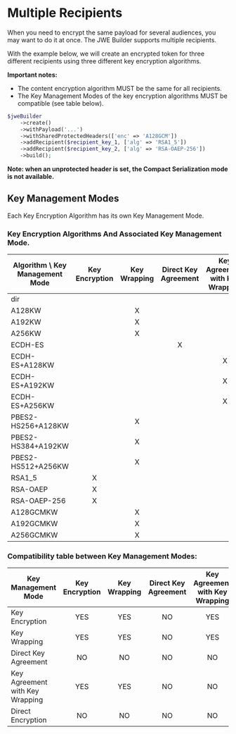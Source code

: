 Multiple Recipients
===================

When you need to encrypt the same payload for several audiences, you may want to do it at once.
The JWE Builder supports multiple recipients.

With the example below, we will create an encrypted token for three different recipients using three different key encryption algorithms.

**Important notes:**

* The content encryption algorithm MUST be the same for all recipients.
* The Key Management Modes of the key encryption algorithms MUST be compatible (see table below).

```php
$jweBuilder
    ->create()
    ->withPayload('...')
    ->withSharedProtectedHeaders(['enc' => 'A128GCM'])
    ->addRecipient($recipient_key_1, ['alg' => 'RSA1_5'])
    ->addRecipient($recipient_key_2, ['alg' => 'RSA-OAEP-256'])
    ->build();
```

**Note: when an unprotected header is set, the Compact Serialization mode is not available.**

## Key Management Modes

Each Key Encryption Algorithm has its own Key Management Mode.

### Key Encryption Algorithms And Associated Key Management Mode.

| Algorithm \ Key Management Mode | Key Encryption | Key Wrapping | Direct Key Agreement | Key Agreement with Key Wrapping | Direct Encryption |
|---------------------------------|:--------------:|:------------:|:--------------------:|:-------------------------------:|:-----------------:|
| dir                             |                |              |                      |                                 |        X          |
| A128KW                          |                |      X       |                      |                                 |                   |
| A192KW                          |                |      X       |                      |                                 |                   |
| A256KW                          |                |      X       |                      |                                 |                   |
| ECDH-ES                         |                |              |         X            |                                 |                   |
| ECDH-ES+A128KW                  |                |              |                      |                X                |                   |
| ECDH-ES+A192KW                  |                |              |                      |                X                |                   |
| ECDH-ES+A256KW                  |                |              |                      |                X                |                   |
| PBES2-HS256+A128KW              |                |      X       |                      |                                 |                   |
| PBES2-HS384+A192KW              |                |      X       |                      |                                 |                   |
| PBES2-HS512+A256KW              |                |      X       |                      |                                 |                   |
| RSA1_5                          |      X         |              |                      |                                 |                   |
| RSA-OAEP                        |      X         |              |                      |                                 |                   |
| RSA-OAEP-256                    |      X         |              |                      |                                 |                   |
| A128GCMKW                       |                |      X       |                      |                                 |                   |
| A192GCMKW                       |                |      X       |                      |                                 |                   |
| A256GCMKW                       |                |      X       |                      |                                 |                   |


### Compatibility table between Key Management Modes:

|        Key Management Mode      | Key Encryption | Key Wrapping | Direct Key Agreement | Key Agreement with Key Wrapping | Direct Encryption |
|---------------------------------|:--------------:|:------------:|:--------------------:|:-------------------------------:|:-----------------:|
| Key Encryption                  |     YES        |     YES      |        NO            |            YES                  |       NO          |
| Key Wrapping                    |     YES        |     YES      |        NO            |            YES                  |       NO          |
| Direct Key Agreement            |     NO         |     NO       |        NO            |            NO                   |       NO          |
| Key Agreement with Key Wrapping |     YES        |     YES      |        NO            |            NO                   |       NO          |
| Direct Encryption               |     NO         |     NO       |        NO            |            NO                   |       NO          |
